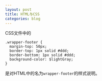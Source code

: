 ```yaml
---
layout: post
title: HTML与CSS
categories: blog
---
```


CSS文件中的

	.wrapper-footer {
	  margin-top: 50px;
	  border-top: 1px solid #ddd;
	  border-bottom: 1px solid #ddd;
	  background-color: $lightGray;
	}

是对HTML中的名为`wrapper-footer`的样式说明。



